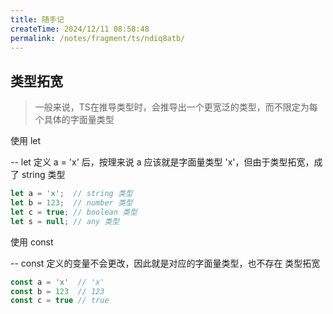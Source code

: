 ```yaml
---
title: 随手记
createTime: 2024/12/11 08:58:48
permalink: /notes/fragment/ts/ndiq8atb/
---
```

## 类型拓宽

> 一般来说，TS在推导类型时，会推导出一个更宽泛的类型，而不限定为每个具体的字面量类型

使用 let

 -- let 定义 a = 'x' 后，按理来说 a 应该就是字面量类型 'x'，但由于类型拓宽，成了 string 类型



```typescript
let a = 'x';  // string 类型
let b = 123;  // number 类型
let c = true; // boolean 类型
let s = null; // any 类型
```

使用 const

 -- const 定义的变量不会更改，因此就是对应的字面量类型，也不存在 类型拓宽

```typescript
const a = 'x'  // 'x'
const b = 123  // 123
const c = true // true
```

